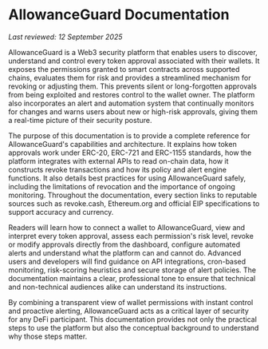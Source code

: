 # AllowanceGuard Documentation

*Last reviewed: 12 September 2025*

AllowanceGuard is a Web3 security platform that enables users to discover, understand and control every token approval associated with their wallets. It exposes the permissions granted to smart contracts across supported chains, evaluates them for risk and provides a streamlined mechanism for revoking or adjusting them. This prevents silent or long-forgotten approvals from being exploited and restores control to the wallet owner. The platform also incorporates an alert and automation system that continually monitors for changes and warns users about new or high-risk approvals, giving them a real-time picture of their security posture.

The purpose of this documentation is to provide a complete reference for AllowanceGuard's capabilities and architecture. It explains how token approvals work under ERC-20, ERC-721 and ERC-1155 standards, how the platform integrates with external APIs to read on-chain data, how it constructs revoke transactions and how its policy and alert engine functions. It also details best practices for using AllowanceGuard safely, including the limitations of revocation and the importance of ongoing monitoring. Throughout the documentation, every section links to reputable sources such as revoke.cash, Ethereum.org and official EIP specifications to support accuracy and currency.

Readers will learn how to connect a wallet to AllowanceGuard, view and interpret every token approval, assess each permission's risk level, revoke or modify approvals directly from the dashboard, configure automated alerts and understand what the platform can and cannot do. Advanced users and developers will find guidance on API integrations, cron-based monitoring, risk-scoring heuristics and secure storage of alert policies. The documentation maintains a clear, professional tone to ensure that technical and non-technical audiences alike can understand its instructions.

By combining a transparent view of wallet permissions with instant control and proactive alerting, AllowanceGuard acts as a critical layer of security for any DeFi participant. This documentation provides not only the practical steps to use the platform but also the conceptual background to understand why those steps matter.
